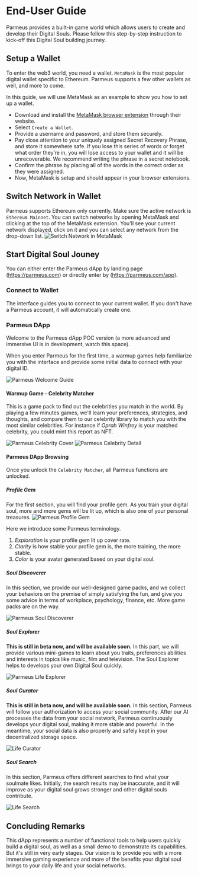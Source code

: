# End-User Guide

Parmeus provides a built-in game world which allows users to create and develop their Digital Souls. Please follow this step-by-step instruction to kick-off this Digital Soul building journey.

## Setup a Wallet
To enter the web3 world, you need a wallet. `MetaMask` is the most popular digital wallet specific to Ethereum. Parmeus supports a few other wallets as well, and more to come.

In this guide, we will use MetaMask as an example to show you how to set up a wallet.

* Download and install the [MetaMask browser extension](https://metamask.io/download/) through their website.
* Select `Create a Wallet`.
* Provide a username and password, and store them securely.
* Pay close attention to your uniquely assigned Secret Recovery Phrase, and store it somewhere safe. If you lose this series of words or forget what order they’re in, you will lose access to your wallet and it will be unrecoverable. We recommend writing the phrase in a secret notebook.
* Confirm the phrase by placing all of the words in the correct order as they were assigned.
* Now, MetaMask is setup and should appear in your browser extensions.

## Switch Network in Wallet

Parmeus supports Ethereum only currently. Make sure the active network is `Ethereum Mainnet`. You can switch networks by opening MetaMask and clicking at the top of the MetaMask extension. You'll see your current network displayed, click on it and you can select any network from the drop-down list.
![Switch Network in MetaMask](imgs/metamask-switch-network.jpg)

## Start Digital Soul Jouney

You can either enter the Parmeus dApp by landing page (https://parmeus.com) or directly enter by (https://parmeus.com/app).

### Connect to Wallet

The interface guides you to connect to your current wallet. If you don't have a Parmeus account, it will automatically create one.

### Parmeus DApp

Welcome to the Parmeus dApp POC version (a more advanced and immersive UI is in development, watch this space).

When you enter Parmeus for the first time, a warmup games help familiarize you with the interface and provide some initial data to connect with your digital ID.

![Parmeus Welcome Guide](imgs/parmeus-welcome-guide.png)

#### Warmup Game - Celebrity Matcher

This is a game pack to find out the celebrities you match in the world. By playing a few minutes games, we'll learn your preferences, strategies, and thoughts, and compare them to our celebrity library to match you with the most similar celebrities. For instance if *Oprah Winfrey* is your matched celebrity, you could mint this report as NFT. 

![Parmeus Celebrity Cover](imgs/parmeus-celebrity-cover.png)
![Parmeus Celebrity Detail](imgs/parmeus-celebrity-detail.png)

#### Parmeus DApp Browsing

Once you unlock the `Celebrity Matcher`, all Parmeus functions are unlocked.


##### Profile Gem

For the first section, you will find your profile gem.  As you train your digital soul, more and more gems will be lit up, which is also one of your personal treasures.
![Parmeus Profile Gem](imgs/parmeus-profile-gem.png)

Here we introduce some Parmeus terminology.

1. *Exploration* is your profile gem lit up cover rate.
1. *Clarity* is how stable your profile gem is, the more training, the more stable.
1. *Color* is your avatar generated based on your digital soul.

##### Soul Discoverer

In this section, we provide our well-designed game packs, and we collect your behaviors on the premise of simply satisfying the fun, and give you some advice in terms of workplace, psychology, finance, etc. More game packs are on the way.

![Parmeus Soul Discoverer](imgs/parmeus-life-inspector.png)

##### Soul Explorer

**This is still in beta now, and will be available soon.** In this part, we will provide various mini-games to learn about you traits, preferences abilities and interests in topics like music, film and television. The Soul Explorer helps to develops your own Digital Soul quickly.

![Parmeus Life Explorer](imgs/parmeus-life-explorer.png)

##### Soul Curator

**This is still in beta now, and will be available soon.** In this section, Parmeus will follow your authorization to access your social community. After our AI processes the data from your social network, Parmeus continuously develops your digital soul, making it more stable and powerful. In the meantime, your social data is also properly and safely kept in your decentralized storage space.

![Life Curator](imgs/parmeus-life-curator.png)

##### Soul Search

In this section, Parmeus offers different searches to find what your soulmate likes. Initially, the search results may be inaccurate, and it will improve as your digital soul grows stronger and other digital souls contribute.

![Life Search](imgs/parmeus-search.png)

## Concluding Remarks
This dApp represents a number of functional tools to help users quickly build a digital soul, as well as a small demo to demonstrate its capabilities. But it's still in very early stages. Our vision is to provide you with a more immersive gaming experience and more of the benefits your digital soul brings to your daily life and your social networks.


